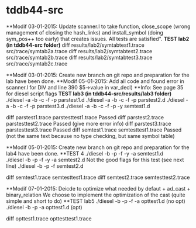 tddb44-src
==========

**Modif 03-01-2015: Update scanner.l to take function, close_scope (wrong management of closing the hash_links) and install_symbol (doing sym_pos++ too early) that creates issues. All tests are satisfied".
**TEST lab2 (in tddb44-src folder)**
diff results/lab2/symtabtest1.trace src/trace/symtab2a.trace
diff results/lab2/symtabtest2.trace src/trace/symtab2b.trace
diff results/lab2/symtabtest3.trace src/trace/symtab2c.trace


**Modif 03-01-2015: Create new branch on git repo and preparation for the lab have been done.
**Modif 05-01-2015: Add all code and found error in scanner.l for DIV and line 390 $5->value in var_decl)
**Info: See page 35 for diesel script flags
**TEST lab3 (in tddb44-src/results/lab3 folder)**
./diesel -a -b -c -f -p parstest1.d	
./diesel -a -b -c -f -p parstest2.d
./diesel -a -b -c -f -p parstest3.d
./diesel -a -b -c -f -p -y semtest1.d

diff parstest1.trace parstesttest1.trace		Passed
diff parstest2.trace parstesttest2.trace		Passed (give more error info)
diff parstest3.trace parstesttest3.trace		Passed
diff semtest1.trace semtesttest1.trace			Passed (not the same text because no type checking, but same symbol table)


**Modif 05-01-2015: Create new branch on git repo and preparation for the lab4 have been done.
**TEST 4
./diesel -b -p -f -y -a semtest1.d 				
./diesel -b -p -f -y -a semtest2.d				Not the good flags for this test (see next line)
./diesel -b -p -f  semtest2.d 					

diff semtest1.trace semtesttest1.trace
diff semtest2.trace semtesttest2.trace


**Modif 07-01-2015: Deicde to optimize what needed by defaut + ad_cast + binary_relation
We choose to implement the optimization of the cast (quite simple and short to do)
**TEST lab5
./diesel -b -p -f -a opttest1.d		(no opt)
./diesel -b -p -a opttest1.d		(opt)		

diff opttest1.trace opttesttest1.trace

